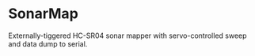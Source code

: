 # SonarMap
Externally-tiggered HC-SR04 sonar mapper with servo-controlled sweep and data dump to serial.
